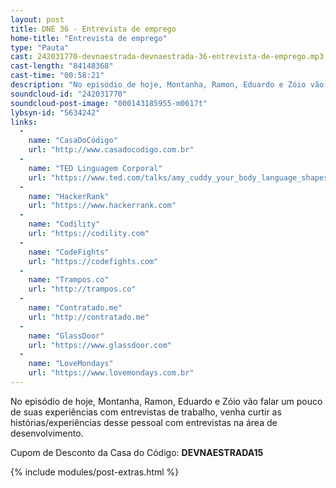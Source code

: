 ```yaml
---
layout: post
title: DNE 36 - Entrevista de emprego
home-title: "Entrevista de emprego"
type: "Pauta"
cast: 242031770-devnaestrada-devnaestrada-36-entrevista-de-emprego.mp3
cast-length: "84148368"
cast-time: "00:58:21"
description: "No episódio de hoje, Montanha, Ramon, Eduardo e Zóio vão falar um pouco de suas experiências com entrevistas de trabalho, venha curtir as histórias/experiências desse pessoal com entrevistas na área de desenvolvimento."
soundcloud-id: "242031770"
soundcloud-post-image: "000143185955-m0617t"
lybsyn-id: "5634242"
links:
  -
    name: "CasaDoCódigo"
    url: "http://www.casadocodigo.com.br"
  -
    name: "TED Linguagem Corporal"
    url: "https://www.ted.com/talks/amy_cuddy_your_body_language_shapes_who_you_are?language=pt-br"
  -
    name: "HackerRank"
    url: "https://www.hackerrank.com"
  -
    name: "Codility"
    url: "https://codility.com"
  -
    name: "CodeFights"
    url: "https://codefights.com"
  -
    name: "Trampos.co"
    url: "http://trampos.co"
  -
    name: "Contratado.me"
    url: "http://contratado.me"
  -
    name: "GlassDoor"
    url: "https://www.glassdoor.com"
  -
    name: "LoveMondays"
    url: "https://www.lovemondays.com.br"
---
```


No episódio de hoje, Montanha, Ramon, Eduardo e Zóio vão falar um pouco de suas experiências com entrevistas de trabalho, venha curtir as histórias/experiências desse pessoal com entrevistas na área de desenvolvimento.

Cupom de Desconto da Casa do Código: **DEVNAESTRADA15**

{% include modules/post-extras.html %}
